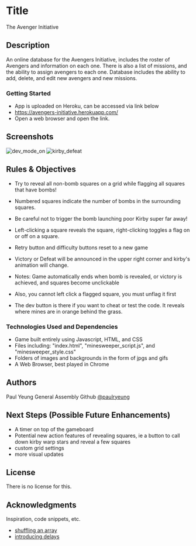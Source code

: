 # Title

The Avenger Initiative

## Description

An online database for the Avengers Initiative, includes the roster of Avengers and information on each one. There is also a list of missions, and the ability to assign avengers to each one. Database includes the ability to add, delete, and edit new avengers and new missions.

### Getting Started

- App is uploaded on Heroku, can be accessed via link below
- https://avengers-initiative.herokuapp.com/
- Open a web browser and open the link.

## Screenshots

![dev_mode_on](https://user-images.githubusercontent.com/105737940/173935304-74c3d783-8cbd-41d4-b4af-787165affa18.png)
![kirby_defeat](https://user-images.githubusercontent.com/105737940/173935312-096be325-6a1c-4135-ae78-ecc64807548b.png)

## Rules & Objectives

- Try to reveal all non-bomb squares on a grid while flagging all squares that have bombs!
- Numbered squares indicate the number of bombs in the surrounding squares.
- Be careful not to trigger the bomb launching poor Kirby super far away!
- Left-clicking a square reveals the square, right-clicking toggles a flag on or off on a square.
- Retry button and difficulty buttons reset to a new game
- Victory or Defeat will be announced in the upper right corner and kirby's animation will change.

- Notes: Game automatically ends when bomb is revealed, or victory is achieved, and squares become unclickable
- Also, you cannot left click a flagged square, you must unflag it first
- The dev button is there if you want to cheat or test the code. It reveals where mines are in orange behind the grass.

### Technologies Used and Dependencies

- Game built entirely using Javascript, HTML, and CSS
- Files including: "index.html", "minesweeper_script.js", and "minesweeper_style.css"
- Folders of images and backgrounds in the form of jpgs and gifs
- A Web Browser, best played in Chrome

## Authors

Paul Yeung
General Assembly Github [@paulryeung](https://git.generalassemb.ly/paulryeung/Minesweeper-Project)

## Next Steps (Possible Future Enhancements)

- A timer on top of the gameboard
- Potential new action features of revealing squares, ie a button to call down kirby warp stars and reveal a few squares
- custom grid settings
- more visual updates

## License

There is no license for this.

## Acknowledgments

Inspiration, code snippets, etc.

- [shuffling an array](https://stackoverflow.com/questions/1519736/random-shuffling-of-an-array)
- [introducing delays](https://stackoverflow.com/questions/17883692/how-to-set-time-delay-in-javascript)
